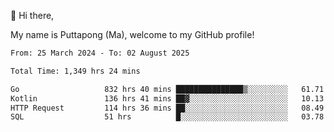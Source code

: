 👋 Hi there,

My name is Puttapong (Ma), welcome to my GitHub profile!

<!--START_SECTION:waka-->

```txt
From: 25 March 2024 - To: 02 August 2025

Total Time: 1,349 hrs 24 mins

Go                   832 hrs 40 mins ███████████████▒░░░░░░░░░   61.71 %
Kotlin               136 hrs 41 mins ██▓░░░░░░░░░░░░░░░░░░░░░░   10.13 %
HTTP Request         114 hrs 36 mins ██░░░░░░░░░░░░░░░░░░░░░░░   08.49 %
SQL                  51 hrs          █░░░░░░░░░░░░░░░░░░░░░░░░   03.78 %
```

<!--END_SECTION:waka-->
